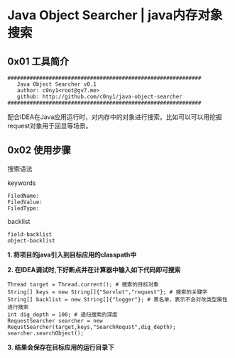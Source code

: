 # Java Object Searcher | java内存对象搜索

## 0x01 工具简介

```
#############################################################
   Java Object Searcher v0.1
   author: c0ny1<root@gv7.me>
   github: http://github.com/c0ny1/java-object-searcher
#############################################################
```

配合IDEA在Java应用运行时，对内存中的对象进行搜索。比如可以可以用挖掘request对象用于回显等场景。

## 0x02 使用步骤

搜索语法


keywords

```
FiledName:
FiledValue:
FiledType:
```

backlist

```$xslt
field-backlist
object-backlist
```


**1. 将项目的java引入到目标应用的classpath中**

**2. 在IDEA调试时,下好断点并在计算器中输入如下代码即可搜索**

```
Thread target = Thread.current(); # 搜索的目标对象
String[] keys = new String[]{"Servlet","request"}; # 搜索的关键字
String[] backlist = new String[]{"logger"}; # 黑名单，表示不会对改类型属性进行搜索
int dig_depth = 100; # 递归搜索的深度
RequestSearcher searcher = new RequstSearcher(target,keys,"SearchRequst",dig_depth);
searcher.searchObject();
```

**3. 结果会保存在目标应用的运行目录下**